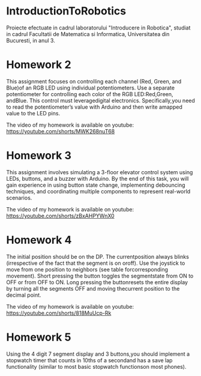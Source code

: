 # IntroductionToRobotics
Proiecte efectuate in cadrul laboratorului "Introducere in Robotica", studiat in cadrul Facultatii de Matematica si Informatica, Universitatea din Bucuresti, in anul 3.

# Homework 2

This assignment focuses on controlling each channel (Red, Green, and Blue)of  an  RGB  LED  using  individual  potentiometers. 
Use a separate potentiometer for controlling each color of the RGB LED:Red,Green, andBlue.  This control must leveragedigital electronics.  Specifically,you  need  to  read  the  potentiometer’s  value  with  Arduino  and  then  write  amapped value to the LED pins.

The video of my homework is available on youtube: https://youtube.com/shorts/MWK268nuT68

# Homework 3

This assignment involves simulating a 3-floor elevator control system using LEDs, buttons, and a buzzer with Arduino. By the end of this task, you will gain experience in using button state change, implementing debouncing techniques, and coordinating multiple components to represent real-world scenarios.

The video of my homework is available on youtube: https://youtube.com/shorts/zBxAHPYWnX0

# Homework 4

The  initial  position  should  be  on  the  DP.  The  currentposition always blinks (irrespective of the fact that the segment is on oroff).  Use the joystick to move from one position to neighbors (see table forcorresponding movement).  Short pressing the button toggles the segmentstate  from  ON  to  OFF  or  from  OFF  to  ON.  Long  pressing  the  buttonresets the entire display by turning all the segments OFF and moving thecurrent position to the decimal point.

The video of my homework is available on youtube: https://youtube.com/shorts/818MuUcp-Rk

# Homework 5

Using the 4 digit 7 segment display and 3 buttons,you should implement a stopwatch timer that counts in 10ths of a secondand has a save lap functionality (similar to most basic stopwatch functionson most phones).
